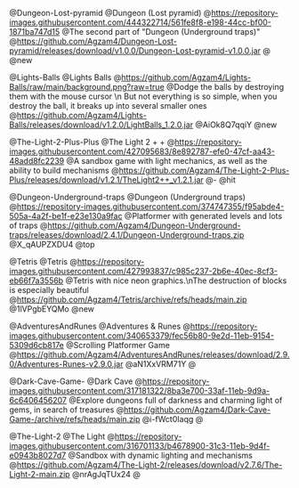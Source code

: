 @Dungeon-Lost-pyramid
@Dungeon (Lost pyramid)
@https://repository-images.githubusercontent.com/444322714/561fe8f8-e198-44cc-bf00-1871ba747d15
@The second part of "Dungeon (Underground traps)"
@https://github.com/Agzam4/Dungeon-Lost-pyramid/releases/download/v1.0.0/Dungeon-Lost-pyramid-v1.0.0.jar
@
@new

@Lights-Balls
@Lights Balls
@https://github.com/Agzam4/Lights-Balls/raw/main/background.png?raw=true
@Dodge the balls by destroying them with the mouse cursor \n But not everything is so simple, when you destroy the ball, it breaks up into several smaller ones
@https://github.com/Agzam4/Lights-Balls/releases/download/v1.2.0/LightBalls_1.2.0.jar
@AiOk8Q7qqiY
@new

@The-Light-2-Plus-Plus
@The Light 2 + +
@https://repository-images.githubusercontent.com/427095683/8e892787-efe0-47cf-aa43-48add8fc2239
@A sandbox game with light mechanics, as well as the ability to build mechanisms
@https://github.com/Agzam4/The-Light-2-Plus-Plus/releases/download/v1.2.1/TheLight2++_v1.2.1.jar 
@-
@hit

@Dungeon-Underground-traps
@Dungeon (Underground traps)
@https://repository-images.githubusercontent.com/374747355/f95abde4-505a-4a2f-be1f-e23e130a9fac
@Platformer with generated levels and lots of traps
@https://github.com/Agzam4/Dungeon-Underground-traps/releases/download/2.4.1/Dungeon-Underground-traps.zip
@X_qAUPZXDU4
@top

@Tetris
@Tetris
@https://repository-images.githubusercontent.com/427993837/c985c237-2b6e-40ec-8cf3-eb66f7a3556b
@Tetris with nice neon graphics.\nThe destruction of blocks is especially beautiful
@https://github.com/Agzam4/Tetris/archive/refs/heads/main.zip
@1lVPgbEYQMo
@new

@AdventuresAndRunes
@Adventures & Runes
@https://repository-images.githubusercontent.com/340653379/fec56b80-9e2d-11eb-9154-5309d6cb817e
@Scrolling Platformer Game
@https://github.com/Agzam4/AdventuresAndRunes/releases/download/2.9.0/Adventures-Runes-v2.9.0.jar
@aN1XxVRM71Y
@

@Dark-Cave-Game-
@Dark Cave
@https://repository-images.githubusercontent.com/317181322/8ba3e700-33af-11eb-9d9a-6c6406456207
@Explore dungeons full of darkness and charming light of gems, in search of treasures
@https://github.com/Agzam4/Dark-Cave-Game-/archive/refs/heads/main.zip
@i-fWct0Iaqg
@

@The-Light-2
@The Light
@https://repository-images.githubusercontent.com/316701133/b4678900-31c3-11eb-9d4f-e0943b8027d7
@Sandbox with dynamic lighting and mechanisms
@https://github.com/Agzam4/The-Light-2/releases/download/v2.7.6/The-Light-2-main.zip
@nrAgJqTUx24
@
